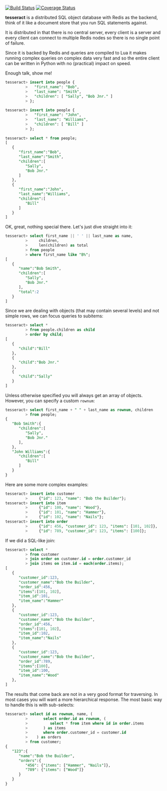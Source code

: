 [![Build Status](https://travis-ci.org/elliotchance/tesseract.svg?branch=master)](https://travis-ci.org/elliotchance/tesseract)
[![Coverage Status](https://coveralls.io/repos/elliotchance/tesseract/badge.svg?branch=master)](https://coveralls.io/r/elliotchance/tesseract?branch=master)

**tesseract** is a distributed SQL object database with Redis as the backend,
think of it like a document store that you run SQL statements against.

It is distributed in that there is no central server, every client is a server
and every client can connect to multiple Redis nodes so there is no single point
of failure.

Since it is backed by Redis and queries are compiled to Lua it makes running
complex queries on complex data very fast and so the entire client can be
written in Python with no (practical) impact on speed.

Enough talk, show me!

```sql
tesseract> insert into people {
         >   "first_name": "Bob",
         >   "last_name": "Smith",
         >   "children": [ "Sally", "Bob Jnr." ]
         > };
         
tesseract> insert into people {
         >   "first_name": "John",
         >   "last_name": "Williams",
         >   "children": [ "Bill" ]
         > };
         
tesseract> select * from people;
[
   {
      "first_name":"Bob",
      "last_name":"Smith",
      "children":[
         "Sally",
         "Bob Jnr."
      ]
   },
   {
      "first_name":"John",
      "last_name":"Williams",
      "children":[
         "Bill"
      ]
   }
]
```

OK, great, nothing special there. Let's just dive straight into it:

```sql
tesseract> select first_name || ' ' || last_name as name,
         >     children,
         >     len(children) as total
         > from people
         > where first_name like "B%";
[
   {
      "name":"Bob Smith",
      "children":[
         "Sally",
         "Bob Jnr."
      ],
      "total":2
   }
]
```

Since we are dealing with objects (that may contain several levels) and not
simple rows, we can focus queries to subitems:

```sql
tesseract> select *
         > from people.children as child
         > order by child;
[
   {
      "child":"Bill"
   },
   {
      "child":"Bob Jnr."
   },
   {
      "child":"Sally"
   }
]
```

Unless otherwise specified you will always get an array of objects. However, you
can specify a custom `rownum`:

```sql
tesseract> select first_name + " " + last_name as rownum, children
         > from people;
{
   "Bob Smith":{
      "children":[
         "Sally",
         "Bob Jnr."
      ],
   },
   "John Williams":{
      "children":[
         "Bill"
      ]
   }
}
```

Here are some more complex examples:

```sql
tesseract> insert into customer
         >     {"id": 123, "name": "Bob the Builder"};
tesseract> insert into item
         >     {"id": 100, "name": "Wood"},
         >     {"id": 101, "name": "Hammer"},
         >     {"id": 102, "name": "Nails"};
tesseract> insert into order
         >     {"id": 456, "customer_id": 123, "items": [101, 102]},
         >     {"id": 789, "customer_id": 123, "items": [100]};
```

If we did a SQL-like join:

```sql
tesseract> select *
         > from customer
         > join order on customer.id = order.customer_id
         > join items on item.id = each(order.items);
[
   {
      "customer_id":123,
      "customer_name":"Bob the Builder",
      "order_id":456,
      "items":[101, 102],
      "item_id":101,
      "item_name":"Hammer"
   },
   {
      "customer_id":123,
      "customer_name":"Bob the Builder",
      "order_id":456,
      "items":[101, 102],
      "item_id":102,
      "item_name":"Nails"
   },
   {
      "customer_id":123,
      "customer_name":"Bob the Builder",
      "order_id":789,
      "items":[100],
      "item_id":100,
      "item_name":"Wood"
   },
]
```

The results that come back are not in a very good format for traversing. In most
cases you will want a more hierarchical response. The most basic way to handle
this is with sub-selects:

```sql
tesseract> select id as rownum, name, (
         >       select order.id as rownum, (
         >          select * from item where id in order.items
         >       ) as items
         >       where order.customer_id = customer.id
         >    ) as orders
         > from customer;
{
   "123":{
      "name":"Bob the Builder",
      "orders":{
         "456": {"items": ["Hammer", "Nails"]},
         "789": {"items": ["Wood"]}
      }
   }
}
```
